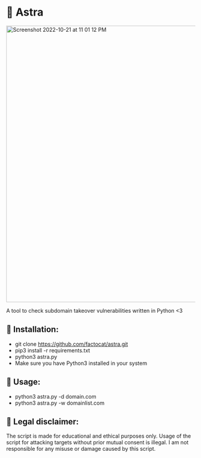 # 🏹 Astra 
<img width="737" alt="Screenshot 2022-10-21 at 11 01 12 PM" src="https://user-images.githubusercontent.com/33492814/197255224-463088ea-a4e6-49f2-9b2f-8c3f293e39ad.png">

A tool to check subdomain takeover vulnerabilities written in Python <3


## 💠 Installation:

* git clone https://github.com/factocat/astra.git
* pip3 install -r requirements.txt
* python3 astra.py 
* Make sure you have Python3 installed in your system

## 📖 Usage:
* python3 astra.py -d domain.com
* python3 astra.py -w domainlist.com

## 🔖 Legal disclaimer:
The script is made for educational and ethical purposes only. Usage of the script for attacking targets without prior mutual consent is illegal. I am not responsible for any misuse or damage caused by this script.
